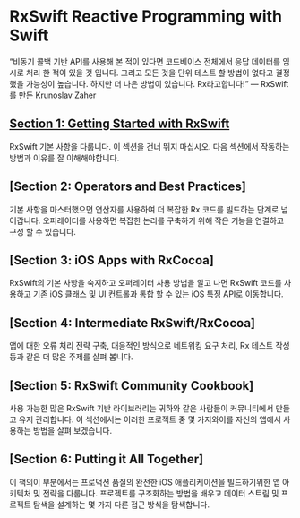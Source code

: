 # RxSwift Reactive Programming with Swift

“비동기 콜백 기반 API를 사용해 본 적이 있다면 코드베이스 전체에서 응답 데이터를 임시로 처리 한 적이 있을 것 입니다. 그리고 모든 것을 단위 테스트 할 방법이 없다고 결정했을 가능성이 높습니다. 하지만 더 나은 방법이 있습니다. Rx라고합니다!”
— RxSwift를 만든 Krunoslav Zaher

## [Section 1: Getting Started with RxSwift]()

RxSwift 기본 사항을 다룹니다. 이 섹션을 건너 뛰지 마십시오. 다음 섹션에서 작동하는 방법과 이유를 잘 이해해야합니다.

## [Section 2: Operators and Best Practices]

기본 사항을 마스터했으면 연산자를 사용하여 더 복잡한 Rx 코드를 빌드하는 단계로 넘어갑니다. 오퍼레이터를 사용하면 복잡한 논리를 구축하기 위해 작은 기능을 연결하고 구성 할 수 있습니다.

## [Section 3: iOS Apps with RxCocoa]

RxSwift의 기본 사항을 숙지하고 오퍼레이터 사용 방법을 알고 나면 RxSwift 코드를 사용하고 기존 iOS 클래스 및 UI 컨트롤과 통합 할 수 있는 iOS 특정 API로 이동합니다.

## [Section 4: Intermediate RxSwift/RxCocoa]

앱에 대한 오류 처리 전략 구축, 대응적인 방식으로 네트워킹 요구 처리, Rx 테스트 작성 등과 같은 더 많은 주제를 살펴 봅니다.

## [Section 5: RxSwift Community Cookbook]

사용 가능한 많은 RxSwift 기반 라이브러리는 귀하와 같은 사람들이 커뮤니티에서 만들고 유지 관리합니다. 이 섹션에서는 이러한 프로젝트 중 몇 가지와이를 자신의 앱에서 사용하는 방법을 살펴 보겠습니다.

## [Section 6: Putting it All Together]

이 책의이 부분에서는 프로덕션 품질의 완전한 iOS 애플리케이션을 빌드하기위한 앱 아키텍처 및 전략을 다룹니다. 프로젝트를 구조화하는 방법을 배우고 데이터 스트림 및 프로젝트 탐색을 설계하는 몇 가지 다른 접근 방식을 탐색합니다.